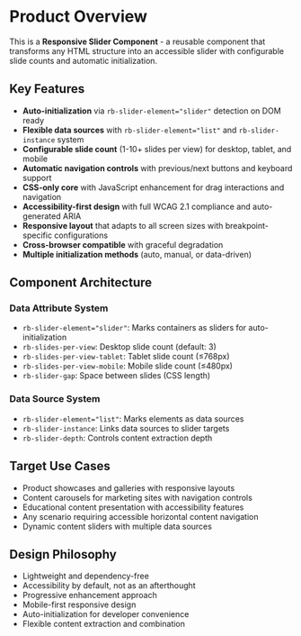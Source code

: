 # Product Overview

This is a **Responsive Slider Component** - a reusable component that transforms any HTML structure into an accessible slider with configurable slide counts and automatic initialization.

## Key Features

- **Auto-initialization** via `rb-slider-element="slider"` detection on DOM ready
- **Flexible data sources** with `rb-slider-element="list"` and `rb-slider-instance` system
- **Configurable slide count** (1-10+ slides per view) for desktop, tablet, and mobile
- **Automatic navigation controls** with previous/next buttons and keyboard support
- **CSS-only core** with JavaScript enhancement for drag interactions and navigation
- **Accessibility-first design** with full WCAG 2.1 compliance and auto-generated ARIA
- **Responsive layout** that adapts to all screen sizes with breakpoint-specific configurations
- **Cross-browser compatible** with graceful degradation
- **Multiple initialization methods** (auto, manual, or data-driven)

## Component Architecture

### Data Attribute System

- `rb-slider-element="slider"`: Marks containers as sliders for auto-initialization
- `rb-slides-per-view`: Desktop slide count (default: 3)
- `rb-slides-per-view-tablet`: Tablet slide count (≤768px)
- `rb-slides-per-view-mobile`: Mobile slide count (≤480px)
- `rb-slider-gap`: Space between slides (CSS length)

### Data Source System

- `rb-slider-element="list"`: Marks elements as data sources
- `rb-slider-instance`: Links data sources to slider targets
- `rb-slider-depth`: Controls content extraction depth

## Target Use Cases

- Product showcases and galleries with responsive layouts
- Content carousels for marketing sites with navigation controls
- Educational content presentation with accessibility features
- Any scenario requiring accessible horizontal content navigation
- Dynamic content sliders with multiple data sources

## Design Philosophy

- Lightweight and dependency-free
- Accessibility by default, not as an afterthought
- Progressive enhancement approach
- Mobile-first responsive design
- Auto-initialization for developer convenience
- Flexible content extraction and combination
